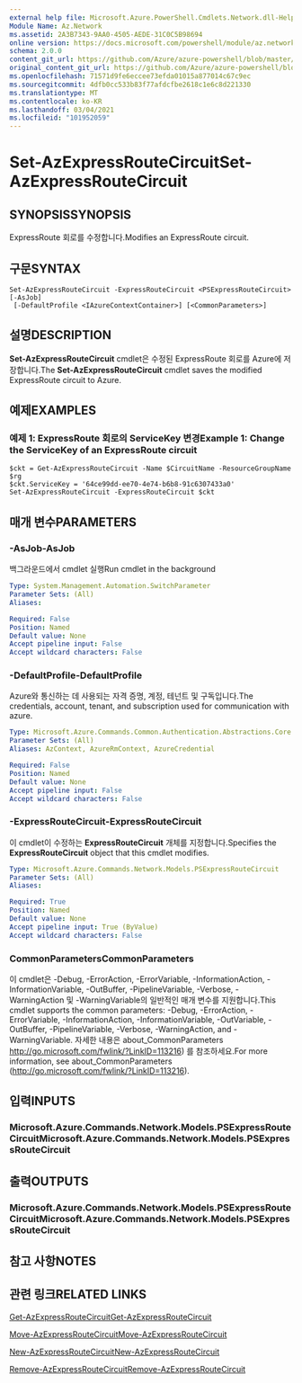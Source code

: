 ```yaml
---
external help file: Microsoft.Azure.PowerShell.Cmdlets.Network.dll-Help.xml
Module Name: Az.Network
ms.assetid: 2A3B7343-9AA0-4505-AEDE-31C0C5B98694
online version: https://docs.microsoft.com/powershell/module/az.network/set-azexpressroutecircuit
schema: 2.0.0
content_git_url: https://github.com/Azure/azure-powershell/blob/master/src/Network/Network/help/Set-AzExpressRouteCircuit.md
original_content_git_url: https://github.com/Azure/azure-powershell/blob/master/src/Network/Network/help/Set-AzExpressRouteCircuit.md
ms.openlocfilehash: 71571d9fe6eccee73efda01015a877014c67c9ec
ms.sourcegitcommit: 4dfb0cc533b83f77afdcfbe2618c1e6c8d221330
ms.translationtype: MT
ms.contentlocale: ko-KR
ms.lasthandoff: 03/04/2021
ms.locfileid: "101952059"
---
```

# <span data-ttu-id="bbcb5-101">Set-AzExpressRouteCircuit</span><span class="sxs-lookup"><span data-stu-id="bbcb5-101">Set-AzExpressRouteCircuit</span></span>

## <span data-ttu-id="bbcb5-102">SYNOPSIS</span><span class="sxs-lookup"><span data-stu-id="bbcb5-102">SYNOPSIS</span></span>
<span data-ttu-id="bbcb5-103">ExpressRoute 회로를 수정합니다.</span><span class="sxs-lookup"><span data-stu-id="bbcb5-103">Modifies an ExpressRoute circuit.</span></span>

## <span data-ttu-id="bbcb5-104">구문</span><span class="sxs-lookup"><span data-stu-id="bbcb5-104">SYNTAX</span></span>

```
Set-AzExpressRouteCircuit -ExpressRouteCircuit <PSExpressRouteCircuit> [-AsJob]
 [-DefaultProfile <IAzureContextContainer>] [<CommonParameters>]
```

## <span data-ttu-id="bbcb5-105">설명</span><span class="sxs-lookup"><span data-stu-id="bbcb5-105">DESCRIPTION</span></span>
<span data-ttu-id="bbcb5-106">**Set-AzExpressRouteCircuit** cmdlet은 수정된 ExpressRoute 회로를 Azure에 저장합니다.</span><span class="sxs-lookup"><span data-stu-id="bbcb5-106">The **Set-AzExpressRouteCircuit** cmdlet saves the modified ExpressRoute circuit to Azure.</span></span>

## <span data-ttu-id="bbcb5-107">예제</span><span class="sxs-lookup"><span data-stu-id="bbcb5-107">EXAMPLES</span></span>

### <span data-ttu-id="bbcb5-108">예제 1: ExpressRoute 회로의 ServiceKey 변경</span><span class="sxs-lookup"><span data-stu-id="bbcb5-108">Example 1: Change the ServiceKey of an ExpressRoute circuit</span></span>
```
$ckt = Get-AzExpressRouteCircuit -Name $CircuitName -ResourceGroupName $rg
$ckt.ServiceKey = '64ce99dd-ee70-4e74-b6b8-91c6307433a0'
Set-AzExpressRouteCircuit -ExpressRouteCircuit $ckt
```

## <span data-ttu-id="bbcb5-109">매개 변수</span><span class="sxs-lookup"><span data-stu-id="bbcb5-109">PARAMETERS</span></span>

### <span data-ttu-id="bbcb5-110">-AsJob</span><span class="sxs-lookup"><span data-stu-id="bbcb5-110">-AsJob</span></span>
<span data-ttu-id="bbcb5-111">백그라운드에서 cmdlet 실행</span><span class="sxs-lookup"><span data-stu-id="bbcb5-111">Run cmdlet in the background</span></span>

```yaml
Type: System.Management.Automation.SwitchParameter
Parameter Sets: (All)
Aliases:

Required: False
Position: Named
Default value: None
Accept pipeline input: False
Accept wildcard characters: False
```

### <span data-ttu-id="bbcb5-112">-DefaultProfile</span><span class="sxs-lookup"><span data-stu-id="bbcb5-112">-DefaultProfile</span></span>
<span data-ttu-id="bbcb5-113">Azure와 통신하는 데 사용되는 자격 증명, 계정, 테넌트 및 구독입니다.</span><span class="sxs-lookup"><span data-stu-id="bbcb5-113">The credentials, account, tenant, and subscription used for communication with azure.</span></span>

```yaml
Type: Microsoft.Azure.Commands.Common.Authentication.Abstractions.Core.IAzureContextContainer
Parameter Sets: (All)
Aliases: AzContext, AzureRmContext, AzureCredential

Required: False
Position: Named
Default value: None
Accept pipeline input: False
Accept wildcard characters: False
```

### <span data-ttu-id="bbcb5-114">-ExpressRouteCircuit</span><span class="sxs-lookup"><span data-stu-id="bbcb5-114">-ExpressRouteCircuit</span></span>
<span data-ttu-id="bbcb5-115">이 cmdlet이 수정하는 **ExpressRouteCircuit** 개체를 지정합니다.</span><span class="sxs-lookup"><span data-stu-id="bbcb5-115">Specifies the **ExpressRouteCircuit** object that this cmdlet modifies.</span></span>

```yaml
Type: Microsoft.Azure.Commands.Network.Models.PSExpressRouteCircuit
Parameter Sets: (All)
Aliases:

Required: True
Position: Named
Default value: None
Accept pipeline input: True (ByValue)
Accept wildcard characters: False
```

### <span data-ttu-id="bbcb5-116">CommonParameters</span><span class="sxs-lookup"><span data-stu-id="bbcb5-116">CommonParameters</span></span>
<span data-ttu-id="bbcb5-117">이 cmdlet은 -Debug, -ErrorAction, -ErrorVariable, -InformationAction, -InformationVariable, -OutBuffer, -PipelineVariable, -Verbose, -WarningAction 및 -WarningVariable의 일반적인 매개 변수를 지원합니다.</span><span class="sxs-lookup"><span data-stu-id="bbcb5-117">This cmdlet supports the common parameters: -Debug, -ErrorAction, -ErrorVariable, -InformationAction, -InformationVariable, -OutVariable, -OutBuffer, -PipelineVariable, -Verbose, -WarningAction, and -WarningVariable.</span></span> <span data-ttu-id="bbcb5-118">자세한 내용은 about_CommonParameters http://go.microsoft.com/fwlink/?LinkID=113216) 를 참조하세요.</span><span class="sxs-lookup"><span data-stu-id="bbcb5-118">For more information, see about_CommonParameters (http://go.microsoft.com/fwlink/?LinkID=113216).</span></span>

## <span data-ttu-id="bbcb5-119">입력</span><span class="sxs-lookup"><span data-stu-id="bbcb5-119">INPUTS</span></span>

### <span data-ttu-id="bbcb5-120">Microsoft.Azure.Commands.Network.Models.PSExpressRouteCircuit</span><span class="sxs-lookup"><span data-stu-id="bbcb5-120">Microsoft.Azure.Commands.Network.Models.PSExpressRouteCircuit</span></span>

## <span data-ttu-id="bbcb5-121">출력</span><span class="sxs-lookup"><span data-stu-id="bbcb5-121">OUTPUTS</span></span>

### <span data-ttu-id="bbcb5-122">Microsoft.Azure.Commands.Network.Models.PSExpressRouteCircuit</span><span class="sxs-lookup"><span data-stu-id="bbcb5-122">Microsoft.Azure.Commands.Network.Models.PSExpressRouteCircuit</span></span>

## <span data-ttu-id="bbcb5-123">참고 사항</span><span class="sxs-lookup"><span data-stu-id="bbcb5-123">NOTES</span></span>

## <span data-ttu-id="bbcb5-124">관련 링크</span><span class="sxs-lookup"><span data-stu-id="bbcb5-124">RELATED LINKS</span></span>

[<span data-ttu-id="bbcb5-125">Get-AzExpressRouteCircuit</span><span class="sxs-lookup"><span data-stu-id="bbcb5-125">Get-AzExpressRouteCircuit</span></span>](./Get-AzExpressRouteCircuit.md)

[<span data-ttu-id="bbcb5-126">Move-AzExpressRouteCircuit</span><span class="sxs-lookup"><span data-stu-id="bbcb5-126">Move-AzExpressRouteCircuit</span></span>](./Move-AzExpressRouteCircuit.md)

[<span data-ttu-id="bbcb5-127">New-AzExpressRouteCircuit</span><span class="sxs-lookup"><span data-stu-id="bbcb5-127">New-AzExpressRouteCircuit</span></span>](./New-AzExpressRouteCircuit.md)

[<span data-ttu-id="bbcb5-128">Remove-AzExpressRouteCircuit</span><span class="sxs-lookup"><span data-stu-id="bbcb5-128">Remove-AzExpressRouteCircuit</span></span>](./Remove-AzExpressRouteCircuit.md)
